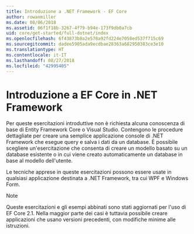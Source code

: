 ```yaml
---
title: Introduzione a .NET Framework - EF Core
author: rowanmiller
ms.date: 08/06/2018
ms.assetid: 06f1f18b-3267-4f79-b94e-173f9db0a7cb
uid: core/get-started/full-dotnet/index
ms.openlocfilehash: 6f43873b8a2e578a92fd224e7058ed537f715c69
ms.sourcegitcommit: dadee5905ada9ecdbae28363a682950383ce3e10
ms.translationtype: HT
ms.contentlocale: it-IT
ms.lasthandoff: 08/27/2018
ms.locfileid: "42995405"
---
```

# <a name="getting-started-with-ef-core-on-net-framework"></a>Introduzione a EF Core in .NET Framework

Per queste esercitazioni introduttive non è richiesta alcuna conoscenza di base di Entity Framework Core o Visual Studio. Contengono le procedure dettagliate per creare una semplice applicazione console di .NET Framework che esegue query e salva i dati da un database. È possibile scegliere un'esercitazione che consenta di creare un modello basato su un database esistente o in cui viene creato automaticamente un database in base al modello dell'utente.

Le tecniche apprese in queste esercitazioni possono essere usate in qualsiasi applicazione destinata a .NET Framework, tra cui WPF e Windows Form.

> [!NOTE]  
> Queste esercitazioni e gli esempi abbinati sono stati aggiornati per l'uso di EF Core 2.1. Nella maggior parte dei casi è tuttavia possibile creare applicazioni che usano versioni precedenti, con modifiche minime alle istruzioni.

